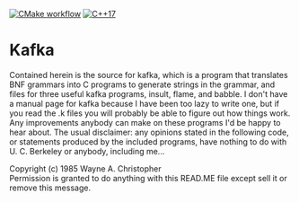 [![CMake workflow](https://github.com/LegalizeAdulthood/kafka/actions/workflows/cmake.yml/badge.svg)](https://github.com/LegalizeAdulthood/kafka/actions/workflows/cmake.yml)
[![C++17](https://img.shields.io/badge/C%2B%2B-17-blue.svg)](https://en.wikipedia.org/wiki/C%2B%2B17)

# Kafka

Contained herein is the source for kafka, which is a program that
translates BNF grammars into C programs to generate strings in the
grammar, and files for three useful kafka programs, insult, flame,
and babble. I don't have a manual page for kafka because I have
been too lazy to write one, but if you read the .k files you will
probably be able to figure out how things work. Any improvements
anybody can make on these programs I'd be happy to hear about. The
usual disclaimer: any opinions stated in the following code, or
statements produced by the included programs, have nothing to do
with U. C. Berkeley or anybody, including me...

Copyright (c) 1985 Wayne A. Christopher<br/>
Permission is granted to do anything with this READ.ME file
except sell it or remove this message.

